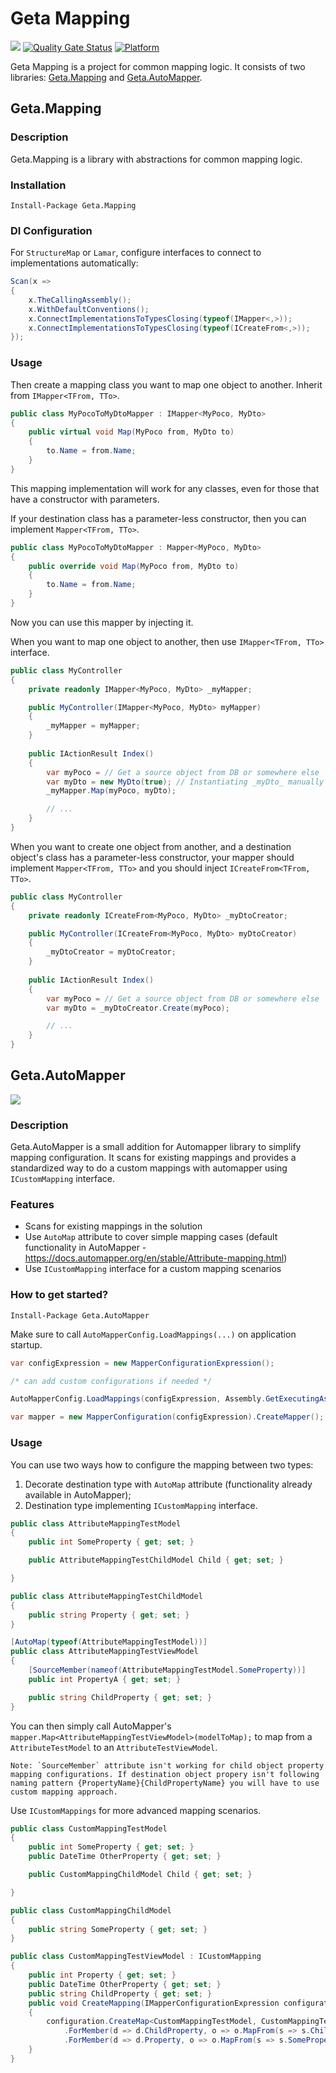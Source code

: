 # Geta Mapping

![](http://tc.geta.no/app/rest/builds/buildType:(id:GetaPackages_GetaMapping_00ci),branch:master/statusIcon)
[![Quality Gate Status](https://sonarcloud.io/api/project_badges/measure?project=Geta_geta-mapping&metric=alert_status)](https://sonarcloud.io/summary/new_code?id=Geta_geta-mapping)
[![Platform](https://img.shields.io/badge/Platform-.NET%20Standard%202.0-blue.svg?style=flat)](https://docs.microsoft.com/en-us/dotnet/core/)

Geta Mapping is a project for common mapping logic. It consists of two libraries: [Geta.Mapping](#getamapping) and [Geta.AutoMapper](#getaautomapper).

## Geta.Mapping

### Description

Geta.Mapping is a library with abstractions for common mapping logic.

### Installation

```
Install-Package Geta.Mapping
```

### DI Configuration

For `StructureMap` or `Lamar`, configure interfaces to connect to implementations automatically:

```csharp
Scan(x =>
{
    x.TheCallingAssembly();
    x.WithDefaultConventions();
    x.ConnectImplementationsToTypesClosing(typeof(IMapper<,>));
    x.ConnectImplementationsToTypesClosing(typeof(ICreateFrom<,>));
});
```

### Usage

Then create a mapping class you want to map one object to another. Inherit from `IMapper<TFrom, TTo>`.

```csharp
public class MyPocoToMyDtoMapper : IMapper<MyPoco, MyDto>
{
    public virtual void Map(MyPoco from, MyDto to)
    {
        to.Name = from.Name;
    }
}
```

This mapping implementation will work for any classes, even for those that have a constructor with parameters.

If your destination class has a parameter-less constructor, then you can implement `Mapper<TFrom, TTo>`.

```csharp
public class MyPocoToMyDtoMapper : Mapper<MyPoco, MyDto>
{
    public override void Map(MyPoco from, MyDto to)
    {
        to.Name = from.Name;
    }
}
```

Now you can use this mapper by injecting it.

When you want to map one object to another, then use `IMapper<TFrom, TTo>` interface.

```csharp
public class MyController
{
    private readonly IMapper<MyPoco, MyDto> _myMapper;

    public MyController(IMapper<MyPoco, MyDto> myMapper)
    {
        _myMapper = myMapper;
    }
    
    public IActionResult Index()
    {
        var myPoco = // Get a source object from DB or somewhere else
        var myDto = new MyDto(true); // Instantiating _myDto_ manually as there is no parameter-less contructor
        _myMapper.Map(myPoco, myDto);

        // ...
    }
}
```

When you want to create one object from another, and a destination object's class has a parameter-less constructor, your mapper should implement `Mapper<TFrom, TTo>` and you should inject `ICreateFrom<TFrom, TTo>`.

```csharp
public class MyController
{
    private readonly ICreateFrom<MyPoco, MyDto> _myDtoCreator;

    public MyController(ICreateFrom<MyPoco, MyDto> myDtoCreator)
    {
        _myDtoCreator = myDtoCreator;
    }
    
    public IActionResult Index()
    {
        var myPoco = // Get a source object from DB or somewhere else
        var myDto = _myDtoCreator.Create(myPoco);

        // ...
    }
}
```

## Geta.AutoMapper

![](http://tc.geta.no/app/rest/builds/buildType:(id:TeamFrederik_AutoMapper_Debug)/statusIcon)

### Description
Geta.AutoMapper is a small addition for Automapper library to simplify mapping configuration. It scans for existing mappings and provides a standardized way to do a custom mappings with automapper using `ICustomMapping` interface.

### Features
* Scans for existing mappings in the solution
* Use `AutoMap` attribute to cover simple mapping cases (default functionality in AutoMapper - https://docs.automapper.org/en/stable/Attribute-mapping.html)
* Use `ICustomMapping` interface for a custom mapping scenarios

### How to get started?
```
Install-Package Geta.AutoMapper
```

Make sure to call `AutoMapperConfig.LoadMappings(...)` on application startup.

```csharp
var configExpression = new MapperConfigurationExpression();

/* can add custom configurations if needed */

AutoMapperConfig.LoadMappings(configExpression, Assembly.GetExecutingAssembly());

var mapper = new MapperConfiguration(configExpression).CreateMapper();
```
### Usage 
You can use two ways how to configure the mapping between two types:
1. Decorate destination type with `AutoMap` attribute (functionality already available in AutoMapper);
2. Destination type implementing `ICustomMapping` interface.


```csharp
public class AttributeMappingTestModel
{
	public int SomeProperty { get; set; }

	public AttributeMappingTestChildModel Child { get; set; }

}

public class AttributeMappingTestChildModel
{
	public string Property { get; set; }
}

[AutoMap(typeof(AttributeMappingTestModel))]
public class AttributeMappingTestViewModel
{
	[SourceMember(nameof(AttributeMappingTestModel.SomeProperty))]
	public int PropertyA { get; set; }

	public string ChildProperty { get; set; }
}
```

You can then simply call AutoMapper's `mapper.Map<AttributeMappingTestViewModel>(modelToMap);` to map from a `AttributeTestModel` to an `AttributeTestViewModel`.
```
Note: `SourceMember` attribute isn't working for child object property mapping configurations. If destination object propery isn't following naming pattern {PropertyName}{ChildPropertyName} you will have to use custom mapping approach.
```
Use `ICustomMappings` for more advanced mapping scenarios. 

```csharp
public class CustomMappingTestModel
{
	public int SomeProperty { get; set; }
	public DateTime OtherProperty { get; set; }

	public CustomMappingChildModel Child { get; set; }

}

public class CustomMappingChildModel
{
	public string SomeProperty { get; set; }
}

public class CustomMappingTestViewModel : ICustomMapping
{
	public int Property { get; set; }
	public DateTime OtherProperty { get; set; }
	public string ChildProperty { get; set; }
	public void CreateMapping(IMapperConfigurationExpression configuration)
	{
		configuration.CreateMap<CustomMappingTestModel, CustomMappingTestViewModel>()
			.ForMember(d => d.ChildProperty, o => o.MapFrom(s => s.Child.SomeProperty))
			.ForMember(d => d.Property, o => o.MapFrom(s => s.SomeProperty));
	}
}
```

